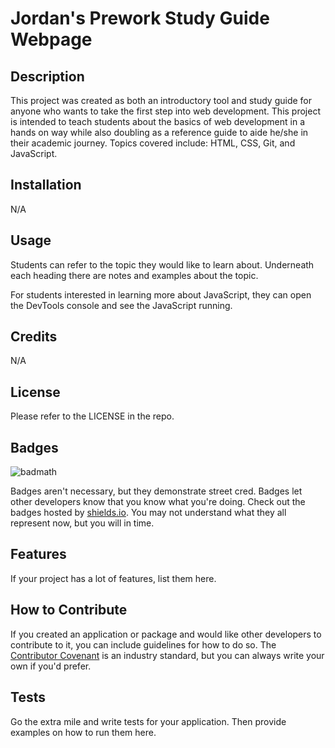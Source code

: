 # Jordan's Prework Study Guide Webpage

## Description

This project was created as both an introductory tool and study guide for anyone who wants to take the first step into web development. This project is intended to teach students about the basics of web development in a hands on way while also doubling as a reference guide to aide he/she in their academic journey. Topics covered include: HTML, CSS, Git, and JavaScript.

## Installation

N/A

## Usage

Students can refer to the topic they would like to learn about. Underneath each heading there are notes and examples about the topic.

For students interested in learning more about JavaScript, they can open the DevTools console and see the JavaScript running.

## Credits

N/A

## License

Please refer to the LICENSE in the repo.

## Badges

![badmath](https://img.shields.io/github/languages/top/nielsenjared/badmath)

Badges aren't necessary, but they demonstrate street cred. Badges let other developers know that you know what you're doing. Check out the badges hosted by [shields.io](https://shields.io/). You may not understand what they all represent now, but you will in time.

## Features

If your project has a lot of features, list them here.

## How to Contribute

If you created an application or package and would like other developers to contribute to it, you can include guidelines for how to do so. The [Contributor Covenant](https://www.contributor-covenant.org/) is an industry standard, but you can always write your own if you'd prefer.

## Tests

Go the extra mile and write tests for your application. Then provide examples on how to run them here.